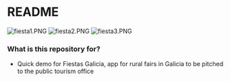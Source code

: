 # README #

![fiesta1.PNG](https://bitbucket.org/repo/ayeEb8/images/2107005293-fiesta1.PNG)
![fiesta2.PNG](https://bitbucket.org/repo/ayeEb8/images/365720430-fiesta2.PNG)
![fiesta3.PNG](https://bitbucket.org/repo/ayeEb8/images/2831326957-fiesta3.PNG)

### What is this repository for? ###

* Quick demo for Fiestas Galicia, app for rural fairs in Galicia to be pitched to the public tourism office
